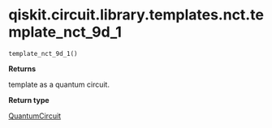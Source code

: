 # qiskit.circuit.library.templates.nct.template\_nct\_9d\_1

<span id="undefined" />

`template_nct_9d_1()`

**Returns**

template as a quantum circuit.

**Return type**

[QuantumCircuit](qiskit.circuit.QuantumCircuit#qiskit.circuit.QuantumCircuit "qiskit.circuit.QuantumCircuit")
